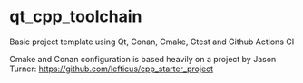 # qt_cpp_toolchain
Basic project template using Qt, Conan, Cmake, Gtest and Github Actions CI 

Cmake and Conan configuration is based heavily on a project by Jason Turner: https://github.com/lefticus/cpp_starter_project